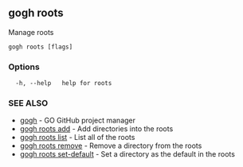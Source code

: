 ## gogh roots

Manage roots

```
gogh roots [flags]
```

### Options

```
  -h, --help   help for roots
```

### SEE ALSO

* [gogh](gogh.md)	 - GO GitHub project manager
* [gogh roots add](gogh_roots_add.md)	 - Add directories into the roots
* [gogh roots list](gogh_roots_list.md)	 - List all of the roots
* [gogh roots remove](gogh_roots_remove.md)	 - Remove a directory from the roots
* [gogh roots set-default](gogh_roots_set-default.md)	 - Set a directory as the default in the roots

